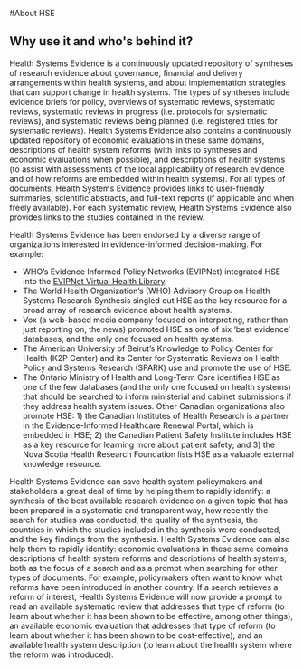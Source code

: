 #About HSE

## Why use it and who's behind it?

Health Systems Evidence is a continuously updated repository of syntheses of research evidence about governance, financial and delivery arrangements within health systems, and about implementation strategies that can support change in health systems. The types of syntheses include evidence briefs for policy, overviews of systematic reviews, systematic reviews, systematic reviews in progress (i.e. protocols for systematic reviews), and systematic reviews being planned (i.e. registered titles for systematic reviews). Health Systems Evidence also contains a continuously updated repository of economic evaluations in these same domains, descriptions of health system reforms (with links to syntheses and economic evaluations when possible), and descriptions of health systems (to assist with assessments of the local applicability of research evidence and of how reforms are embedded within health systems). For all types of documents, Health Systems Evidence provides links to user-friendly summaries, scientific abstracts, and full-text reports (if applicable and when freely available). For each systematic review, Health Systems Evidence also provides links to the studies contained in the review.

Health Systems Evidence has been endorsed by a diverse range of organizations interested in evidence-informed decision-making. For example:

* WHO’s Evidence Informed Policy Networks (EVIPNet) integrated HSE into the [EVIPNet Virtual Health Library](https://www.healthsystemsevidence.org/r.aspx?x=Ly2jSomWIBnaokThqtiuPAji8ZJSa1Zs62-q5cvh9ttCuwGLpfPWPCzjHLzORoc-Vn9TTCx8LoC0SoMWrplK_DkjTW7wtoSZXDJ2VGgUCGI|).
* The World Health Organization’s (WHO) Advisory Group on Health Systems Research Synthesis singled out HSE as the key resource for a broad array of research evidence about health systems.
* Vox (a web-based media company focused on interpreting, rather than just reporting on, the news) promoted HSE as one of six ‘best evidence’ databases, and the only one focused on health systems.
* The American University of Beirut’s Knowledge to Policy Center for Health (K2P Center) and its Center for Systematic Reviews on Health Policy and Systems Research (SPARK) use and promote the use of HSE.
* The Ontario Ministry of Health and Long-Term Care identifies HSE as one of the few databases (and the only one focused on health systems) that should be searched to inform ministerial and cabinet submissions if they address health system issues. Other Canadian organizations also promote HSE: 1) the Canadian Institutes of Health Research is a partner in the Evidence-Informed Healthcare Renewal Portal, which is embedded in HSE; 2) the Canadian Patient Safety Institute includes HSE as a key resource for learning more about patient safety; and 3) the Nova Scotia Health Research Foundation lists HSE as a valuable external knowledge resource.

Health Systems Evidence can save health system policymakers and stakeholders a great deal of time by helping them to rapidly identify: a synthesis of the best available research evidence on a given topic that has been prepared in a systematic and transparent way, how recently the search for studies was conducted, the quality of the synthesis, the countries in which the studies included in the synthesis were conducted, and the key findings from the synthesis. Health Systems Evidence can also help them to rapidly identify: economic evaluations in these same domains, descriptions of health system reforms and descriptions of health systems, both as the focus of a search and as a prompt when searching for other types of documents. For example, policymakers often want to know what reforms have been introduced in another country. If a search retrieves a reform of interest, Health Systems Evidence will now provide a prompt to read an available systematic review that addresses that type of reform (to learn about whether it has been shown to be effective, among other things), an available economic evaluation that addresses that type of reform (to learn about whether it has been shown to be cost-effective), and an available health system description (to learn about the health system where the reform was introduced).
